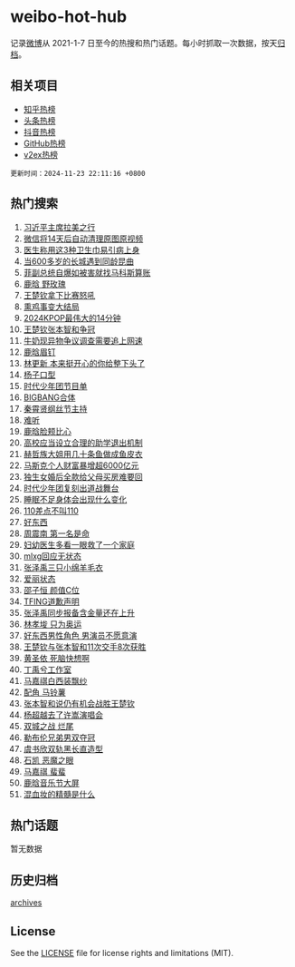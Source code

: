 # weibo-hot-hub

记录[微博](https://www.weibo.com)从 2021-1-7 日至今的热搜和热门话题。每小时抓取一次数据，按天[归档](archives)。

## 相关项目

- [知乎热榜](https://github.com/lonnyzhang423/zhihu-hot-hub)
- [头条热榜](https://github.com/lonnyzhang423/toutiao-hot-hub)
- [抖音热榜](https://github.com/lonnyzhang423/douyin-hot-hub)
- [GitHub热榜](https://github.com/lonnyzhang423/github-hot-hub)
- [v2ex热榜](https://github.com/lonnyzhang423/v2ex-hot-hub)


`更新时间：2024-11-23 22:11:16 +0800`

## 热门搜索

1. [习近平主席拉美之行](https://m.weibo.cn/search?containerid=100103type%3D1%26t%3D10%26q%3D%23%E4%B9%A0%E8%BF%91%E5%B9%B3%E4%B8%BB%E5%B8%AD%E6%8B%89%E7%BE%8E%E4%B9%8B%E8%A1%8C%23&stream_entry_id=51&isnewpage=1&extparam=seat%3D1%26c_type%3D51%26q%3D%2523%25E4%25B9%25A0%25E8%25BF%2591%25E5%25B9%25B3%25E4%25B8%25BB%25E5%25B8%25AD%25E6%258B%2589%25E7%25BE%258E%25E4%25B9%258B%25E8%25A1%258C%2523%26cate%3D10103%26pos%3D0%26dgr%3D0%26filter_type%3Drealtimehot%26stream_entry_id%3D51%26display_time%3D1732371075%26pre_seqid%3D17323710753190213389957)
1. [微信将14天后自动清理原图原视频](https://m.weibo.cn/search?containerid=100103type%3D1%26t%3D10%26q%3D%23%E5%BE%AE%E4%BF%A1%E5%B0%8614%E5%A4%A9%E5%90%8E%E8%87%AA%E5%8A%A8%E6%B8%85%E7%90%86%E5%8E%9F%E5%9B%BE%E5%8E%9F%E8%A7%86%E9%A2%91%23&stream_entry_id=31&isnewpage=1&extparam=seat%3D1%26c_type%3D31%26cate%3D5001%26lcate%3D5001%26realpos%3D1%26flag%3D2%26q%3D%2523%25E5%25BE%25AE%25E4%25BF%25A1%25E5%25B0%258614%25E5%25A4%25A9%25E5%2590%258E%25E8%2587%25AA%25E5%258A%25A8%25E6%25B8%2585%25E7%2590%2586%25E5%258E%259F%25E5%259B%25BE%25E5%258E%259F%25E8%25A7%2586%25E9%25A2%2591%2523%26dgr%3D0%26pos%3D0%26band_rank%3D1%26filter_type%3Drealtimehot%26stream_entry_id%3D31%26display_time%3D1732371075%26pre_seqid%3D17323710753190213389957)
1. [医生称用这3种卫生巾易引病上身](https://m.weibo.cn/search?containerid=100103type%3D1%26t%3D10%26q%3D%23%E5%8C%BB%E7%94%9F%E7%A7%B0%E7%94%A8%E8%BF%993%E7%A7%8D%E5%8D%AB%E7%94%9F%E5%B7%BE%E6%98%93%E5%BC%95%E7%97%85%E4%B8%8A%E8%BA%AB%23&stream_entry_id=31&isnewpage=1&extparam=seat%3D1%26c_type%3D31%26cate%3D5001%26lcate%3D5001%26realpos%3D2%26flag%3D0%26q%3D%2523%25E5%258C%25BB%25E7%2594%259F%25E7%25A7%25B0%25E7%2594%25A8%25E8%25BF%25993%25E7%25A7%258D%25E5%258D%25AB%25E7%2594%259F%25E5%25B7%25BE%25E6%2598%2593%25E5%25BC%2595%25E7%2597%2585%25E4%25B8%258A%25E8%25BA%25AB%2523%26dgr%3D0%26pos%3D1%26band_rank%3D2%26filter_type%3Drealtimehot%26stream_entry_id%3D31%26display_time%3D1732371075%26pre_seqid%3D17323710753190213389957)
1. [当600多岁的长城遇到同龄昆曲](https://m.weibo.cn/search?containerid=100103type%3D1%26t%3D10%26q%3D%23%E5%BD%93600%E5%A4%9A%E5%B2%81%E7%9A%84%E9%95%BF%E5%9F%8E%E9%81%87%E5%88%B0%E5%90%8C%E9%BE%84%E6%98%86%E6%9B%B2%23&stream_entry_id=31&isnewpage=1&extparam=seat%3D1%26c_type%3D31%26cate%3D5001%26lcate%3D5001%26realpos%3D3%26flag%3D1%26q%3D%2523%25E5%25BD%2593600%25E5%25A4%259A%25E5%25B2%2581%25E7%259A%2584%25E9%2595%25BF%25E5%259F%258E%25E9%2581%2587%25E5%2588%25B0%25E5%2590%258C%25E9%25BE%2584%25E6%2598%2586%25E6%259B%25B2%2523%26dgr%3D0%26pos%3D2%26band_rank%3D3%26filter_type%3Drealtimehot%26stream_entry_id%3D31%26display_time%3D1732371075%26pre_seqid%3D17323710753190213389957)
1. [菲副总统自爆如被害就找马科斯算账](https://m.weibo.cn/search?containerid=100103type%3D1%26t%3D10%26q%3D%23%E8%8F%B2%E5%89%AF%E6%80%BB%E7%BB%9F%E8%87%AA%E7%88%86%E5%A6%82%E8%A2%AB%E5%AE%B3%E5%B0%B1%E6%89%BE%E9%A9%AC%E7%A7%91%E6%96%AF%E7%AE%97%E8%B4%A6%23&stream_entry_id=31&isnewpage=1&extparam=seat%3D1%26c_type%3D31%26cate%3D5001%26lcate%3D5001%26realpos%3D4%26flag%3D1%26q%3D%2523%25E8%258F%25B2%25E5%2589%25AF%25E6%2580%25BB%25E7%25BB%259F%25E8%2587%25AA%25E7%2588%2586%25E5%25A6%2582%25E8%25A2%25AB%25E5%25AE%25B3%25E5%25B0%25B1%25E6%2589%25BE%25E9%25A9%25AC%25E7%25A7%2591%25E6%2596%25AF%25E7%25AE%2597%25E8%25B4%25A6%2523%26dgr%3D0%26pos%3D3%26band_rank%3D4%26filter_type%3Drealtimehot%26stream_entry_id%3D31%26display_time%3D1732371075%26pre_seqid%3D17323710753190213389957)
1. [鹿晗 野玫瑰](https://m.weibo.cn/search?containerid=100103type%3D1%26t%3D10%26q%3D%E9%B9%BF%E6%99%97+%E9%87%8E%E7%8E%AB%E7%91%B0&stream_entry_id=31&isnewpage=1&extparam=seat%3D1%26c_type%3D31%26cate%3D5001%26lcate%3D5001%26realpos%3D5%26flag%3D1%26q%3D%25E9%25B9%25BF%25E6%2599%2597%2520%25E9%2587%258E%25E7%258E%25AB%25E7%2591%25B0%26dgr%3D0%26pos%3D4%26band_rank%3D5%26filter_type%3Drealtimehot%26stream_entry_id%3D31%26display_time%3D1732371075%26pre_seqid%3D17323710753190213389957)
1. [王楚钦拿下比赛怒吼](https://m.weibo.cn/search?containerid=100103type%3D1%26t%3D10%26q%3D%23%E7%8E%8B%E6%A5%9A%E9%92%A6%E6%8B%BF%E4%B8%8B%E6%AF%94%E8%B5%9B%E6%80%92%E5%90%BC%23&stream_entry_id=31&isnewpage=1&extparam=seat%3D1%26c_type%3D31%26cate%3D5001%26lcate%3D5001%26realpos%3D6%26flag%3D0%26q%3D%2523%25E7%258E%258B%25E6%25A5%259A%25E9%2592%25A6%25E6%258B%25BF%25E4%25B8%258B%25E6%25AF%2594%25E8%25B5%259B%25E6%2580%2592%25E5%2590%25BC%2523%26dgr%3D0%26pos%3D5%26band_rank%3D6%26filter_type%3Drealtimehot%26stream_entry_id%3D31%26display_time%3D1732371075%26pre_seqid%3D17323710753190213389957)
1. [熏鸡事变大结局](https://m.weibo.cn/search?containerid=100103type%3D1%26t%3D10%26q%3D%23%E7%86%8F%E9%B8%A1%E4%BA%8B%E5%8F%98%E5%A4%A7%E7%BB%93%E5%B1%80%23&stream_entry_id=31&isnewpage=1&extparam=seat%3D1%26c_type%3D31%26cate%3D5001%26lcate%3D5001%26realpos%3D7%26flag%3D2%26q%3D%2523%25E7%2586%258F%25E9%25B8%25A1%25E4%25BA%258B%25E5%258F%2598%25E5%25A4%25A7%25E7%25BB%2593%25E5%25B1%2580%2523%26dgr%3D0%26pos%3D6%26band_rank%3D7%26filter_type%3Drealtimehot%26stream_entry_id%3D31%26display_time%3D1732371075%26pre_seqid%3D17323710753190213389957)
1. [2024KPOP最伟大的14分钟](https://m.weibo.cn/search?containerid=100103type%3D1%26t%3D10%26q%3D%232024KPOP%E6%9C%80%E4%BC%9F%E5%A4%A7%E7%9A%8414%E5%88%86%E9%92%9F%23&stream_entry_id=31&isnewpage=1&extparam=seat%3D1%26c_type%3D31%26cate%3D5001%26lcate%3D5001%26realpos%3D8%26flag%3D0%26q%3D%25232024KPOP%25E6%259C%2580%25E4%25BC%259F%25E5%25A4%25A7%25E7%259A%258414%25E5%2588%2586%25E9%2592%259F%2523%26dgr%3D0%26pos%3D7%26band_rank%3D8%26filter_type%3Drealtimehot%26stream_entry_id%3D31%26display_time%3D1732371075%26pre_seqid%3D17323710753190213389957)
1. [王楚钦张本智和争冠](https://m.weibo.cn/search?containerid=100103type%3D1%26t%3D10%26q%3D%23%E7%8E%8B%E6%A5%9A%E9%92%A6%E5%BC%A0%E6%9C%AC%E6%99%BA%E5%92%8C%E4%BA%89%E5%86%A0%23&stream_entry_id=31&isnewpage=1&extparam=seat%3D1%26c_type%3D31%26cate%3D5001%26lcate%3D5001%26realpos%3D9%26flag%3D0%26q%3D%2523%25E7%258E%258B%25E6%25A5%259A%25E9%2592%25A6%25E5%25BC%25A0%25E6%259C%25AC%25E6%2599%25BA%25E5%2592%258C%25E4%25BA%2589%25E5%2586%25A0%2523%26dgr%3D0%26pos%3D8%26band_rank%3D9%26filter_type%3Drealtimehot%26stream_entry_id%3D31%26display_time%3D1732371075%26pre_seqid%3D17323710753190213389957)
1. [牛奶现异物争议调查需要追上网速](https://m.weibo.cn/search?containerid=100103type%3D1%26t%3D10%26q%3D%23%E7%89%9B%E5%A5%B6%E7%8E%B0%E5%BC%82%E7%89%A9%E4%BA%89%E8%AE%AE%E8%B0%83%E6%9F%A5%E9%9C%80%E8%A6%81%E8%BF%BD%E4%B8%8A%E7%BD%91%E9%80%9F%23&stream_entry_id=31&isnewpage=1&extparam=seat%3D1%26c_type%3D31%26cate%3D5001%26lcate%3D5001%26realpos%3D10%26flag%3D1%26q%3D%2523%25E7%2589%259B%25E5%25A5%25B6%25E7%258E%25B0%25E5%25BC%2582%25E7%2589%25A9%25E4%25BA%2589%25E8%25AE%25AE%25E8%25B0%2583%25E6%259F%25A5%25E9%259C%2580%25E8%25A6%2581%25E8%25BF%25BD%25E4%25B8%258A%25E7%25BD%2591%25E9%2580%259F%2523%26dgr%3D0%26pos%3D9%26band_rank%3D10%26filter_type%3Drealtimehot%26stream_entry_id%3D31%26display_time%3D1732371075%26pre_seqid%3D17323710753190213389957)
1. [鹿晗眉钉](https://m.weibo.cn/search?containerid=100103type%3D1%26t%3D10%26q%3D%E9%B9%BF%E6%99%97%E7%9C%89%E9%92%89&stream_entry_id=31&isnewpage=1&extparam=seat%3D1%26c_type%3D31%26cate%3D5001%26lcate%3D5001%26realpos%3D11%26flag%3D2%26q%3D%25E9%25B9%25BF%25E6%2599%2597%25E7%259C%2589%25E9%2592%2589%26dgr%3D0%26pos%3D10%26band_rank%3D11%26filter_type%3Drealtimehot%26stream_entry_id%3D31%26display_time%3D1732371075%26pre_seqid%3D17323710753190213389957)
1. [林更新 本来挺开心的你给整下头了](https://m.weibo.cn/search?containerid=100103type%3D1%26t%3D10%26q%3D%E6%9E%97%E6%9B%B4%E6%96%B0+%E6%9C%AC%E6%9D%A5%E6%8C%BA%E5%BC%80%E5%BF%83%E7%9A%84%E4%BD%A0%E7%BB%99%E6%95%B4%E4%B8%8B%E5%A4%B4%E4%BA%86&stream_entry_id=31&isnewpage=1&extparam=seat%3D1%26c_type%3D31%26cate%3D5001%26lcate%3D5001%26realpos%3D12%26flag%3D2%26q%3D%25E6%259E%2597%25E6%259B%25B4%25E6%2596%25B0%2520%25E6%259C%25AC%25E6%259D%25A5%25E6%258C%25BA%25E5%25BC%2580%25E5%25BF%2583%25E7%259A%2584%25E4%25BD%25A0%25E7%25BB%2599%25E6%2595%25B4%25E4%25B8%258B%25E5%25A4%25B4%25E4%25BA%2586%26dgr%3D0%26pos%3D11%26band_rank%3D12%26filter_type%3Drealtimehot%26stream_entry_id%3D31%26display_time%3D1732371075%26pre_seqid%3D17323710753190213389957)
1. [杨子口型](https://m.weibo.cn/search?containerid=100103type%3D1%26t%3D10%26q%3D%E6%9D%A8%E5%AD%90%E5%8F%A3%E5%9E%8B&stream_entry_id=31&isnewpage=1&extparam=seat%3D1%26c_type%3D31%26cate%3D5001%26lcate%3D5001%26realpos%3D13%26flag%3D2%26q%3D%25E6%259D%25A8%25E5%25AD%2590%25E5%258F%25A3%25E5%259E%258B%26dgr%3D0%26pos%3D12%26band_rank%3D13%26filter_type%3Drealtimehot%26stream_entry_id%3D31%26display_time%3D1732371075%26pre_seqid%3D17323710753190213389957)
1. [时代少年团节目单](https://m.weibo.cn/search?containerid=100103type%3D1%26t%3D10%26q%3D%E6%97%B6%E4%BB%A3%E5%B0%91%E5%B9%B4%E5%9B%A2%E8%8A%82%E7%9B%AE%E5%8D%95&stream_entry_id=31&isnewpage=1&extparam=seat%3D1%26c_type%3D31%26cate%3D5001%26lcate%3D5001%26realpos%3D14%26flag%3D0%26q%3D%25E6%2597%25B6%25E4%25BB%25A3%25E5%25B0%2591%25E5%25B9%25B4%25E5%259B%25A2%25E8%258A%2582%25E7%259B%25AE%25E5%258D%2595%26dgr%3D0%26pos%3D13%26band_rank%3D14%26filter_type%3Drealtimehot%26stream_entry_id%3D31%26display_time%3D1732371075%26pre_seqid%3D17323710753190213389957)
1. [BIGBANG合体](https://m.weibo.cn/search?containerid=100103type%3D1%26t%3D10%26q%3DBIGBANG%E5%90%88%E4%BD%93&stream_entry_id=31&isnewpage=1&extparam=seat%3D1%26c_type%3D31%26cate%3D5001%26lcate%3D5001%26realpos%3D15%26flag%3D0%26q%3DBIGBANG%25E5%2590%2588%25E4%25BD%2593%26dgr%3D0%26pos%3D14%26band_rank%3D15%26filter_type%3Drealtimehot%26stream_entry_id%3D31%26display_time%3D1732371075%26pre_seqid%3D17323710753190213389957)
1. [秦霄贤纲丝节主持](https://m.weibo.cn/search?containerid=100103type%3D1%26t%3D10%26q%3D%E7%A7%A6%E9%9C%84%E8%B4%A4%E7%BA%B2%E4%B8%9D%E8%8A%82%E4%B8%BB%E6%8C%81&stream_entry_id=31&isnewpage=1&extparam=seat%3D1%26c_type%3D31%26cate%3D5001%26lcate%3D5001%26realpos%3D16%26flag%3D1%26q%3D%25E7%25A7%25A6%25E9%259C%2584%25E8%25B4%25A4%25E7%25BA%25B2%25E4%25B8%259D%25E8%258A%2582%25E4%25B8%25BB%25E6%258C%2581%26dgr%3D0%26pos%3D15%26band_rank%3D16%26filter_type%3Drealtimehot%26stream_entry_id%3D31%26display_time%3D1732371075%26pre_seqid%3D17323710753190213389957)
1. [难听](https://m.weibo.cn/search?containerid=100103type%3D1%26t%3D10%26q%3D%E9%9A%BE%E5%90%AC&stream_entry_id=31&isnewpage=1&extparam=seat%3D1%26c_type%3D31%26cate%3D5001%26lcate%3D5001%26realpos%3D17%26flag%3D2%26q%3D%25E9%259A%25BE%25E5%2590%25AC%26dgr%3D0%26pos%3D16%26band_rank%3D17%26filter_type%3Drealtimehot%26stream_entry_id%3D31%26display_time%3D1732371075%26pre_seqid%3D17323710753190213389957)
1. [鹿晗脸颊比心](https://m.weibo.cn/search?containerid=100103type%3D1%26t%3D10%26q%3D%E9%B9%BF%E6%99%97%E8%84%B8%E9%A2%8A%E6%AF%94%E5%BF%83&stream_entry_id=31&isnewpage=1&extparam=seat%3D1%26c_type%3D31%26cate%3D5001%26lcate%3D5001%26realpos%3D18%26flag%3D1%26q%3D%25E9%25B9%25BF%25E6%2599%2597%25E8%2584%25B8%25E9%25A2%258A%25E6%25AF%2594%25E5%25BF%2583%26dgr%3D0%26pos%3D17%26band_rank%3D18%26filter_type%3Drealtimehot%26stream_entry_id%3D31%26display_time%3D1732371075%26pre_seqid%3D17323710753190213389957)
1. [高校应当设立合理的助学退出机制](https://m.weibo.cn/search?containerid=100103type%3D1%26t%3D10%26q%3D%23%E9%AB%98%E6%A0%A1%E5%BA%94%E5%BD%93%E8%AE%BE%E7%AB%8B%E5%90%88%E7%90%86%E7%9A%84%E5%8A%A9%E5%AD%A6%E9%80%80%E5%87%BA%E6%9C%BA%E5%88%B6%23&stream_entry_id=31&isnewpage=1&extparam=seat%3D1%26c_type%3D31%26cate%3D5001%26lcate%3D5001%26realpos%3D19%26flag%3D1%26q%3D%2523%25E9%25AB%2598%25E6%25A0%25A1%25E5%25BA%2594%25E5%25BD%2593%25E8%25AE%25BE%25E7%25AB%258B%25E5%2590%2588%25E7%2590%2586%25E7%259A%2584%25E5%258A%25A9%25E5%25AD%25A6%25E9%2580%2580%25E5%2587%25BA%25E6%259C%25BA%25E5%2588%25B6%2523%26dgr%3D0%26pos%3D18%26band_rank%3D19%26filter_type%3Drealtimehot%26stream_entry_id%3D31%26display_time%3D1732371075%26pre_seqid%3D17323710753190213389957)
1. [赫哲族大姐用几十条鱼做成鱼皮衣](https://m.weibo.cn/search?containerid=100103type%3D1%26t%3D10%26q%3D%23%E8%B5%AB%E5%93%B2%E6%97%8F%E5%A4%A7%E5%A7%90%E7%94%A8%E5%87%A0%E5%8D%81%E6%9D%A1%E9%B1%BC%E5%81%9A%E6%88%90%E9%B1%BC%E7%9A%AE%E8%A1%A3%23&stream_entry_id=31&isnewpage=1&extparam=seat%3D1%26c_type%3D31%26cate%3D5001%26lcate%3D5001%26realpos%3D20%26flag%3D1%26q%3D%2523%25E8%25B5%25AB%25E5%2593%25B2%25E6%2597%258F%25E5%25A4%25A7%25E5%25A7%2590%25E7%2594%25A8%25E5%2587%25A0%25E5%258D%2581%25E6%259D%25A1%25E9%25B1%25BC%25E5%2581%259A%25E6%2588%2590%25E9%25B1%25BC%25E7%259A%25AE%25E8%25A1%25A3%2523%26dgr%3D0%26pos%3D19%26band_rank%3D20%26filter_type%3Drealtimehot%26stream_entry_id%3D31%26display_time%3D1732371075%26pre_seqid%3D17323710753190213389957)
1. [马斯克个人财富暴增超6000亿元](https://m.weibo.cn/search?containerid=100103type%3D1%26t%3D10%26q%3D%23%E9%A9%AC%E6%96%AF%E5%85%8B%E4%B8%AA%E4%BA%BA%E8%B4%A2%E5%AF%8C%E6%9A%B4%E5%A2%9E%E8%B6%856000%E4%BA%BF%E5%85%83%23&stream_entry_id=31&isnewpage=1&extparam=seat%3D1%26c_type%3D31%26cate%3D5001%26lcate%3D5001%26realpos%3D21%26flag%3D1%26q%3D%2523%25E9%25A9%25AC%25E6%2596%25AF%25E5%2585%258B%25E4%25B8%25AA%25E4%25BA%25BA%25E8%25B4%25A2%25E5%25AF%258C%25E6%259A%25B4%25E5%25A2%259E%25E8%25B6%25856000%25E4%25BA%25BF%25E5%2585%2583%2523%26dgr%3D0%26pos%3D20%26band_rank%3D21%26filter_type%3Drealtimehot%26stream_entry_id%3D31%26display_time%3D1732371075%26pre_seqid%3D17323710753190213389957)
1. [独生女婚后全款给父母买房难要回](https://m.weibo.cn/search?containerid=100103type%3D1%26t%3D10%26q%3D%23%E7%8B%AC%E7%94%9F%E5%A5%B3%E5%A9%9A%E5%90%8E%E5%85%A8%E6%AC%BE%E7%BB%99%E7%88%B6%E6%AF%8D%E4%B9%B0%E6%88%BF%E9%9A%BE%E8%A6%81%E5%9B%9E%23&stream_entry_id=31&isnewpage=1&extparam=seat%3D1%26c_type%3D31%26cate%3D5001%26lcate%3D5001%26realpos%3D22%26flag%3D1%26q%3D%2523%25E7%258B%25AC%25E7%2594%259F%25E5%25A5%25B3%25E5%25A9%259A%25E5%2590%258E%25E5%2585%25A8%25E6%25AC%25BE%25E7%25BB%2599%25E7%2588%25B6%25E6%25AF%258D%25E4%25B9%25B0%25E6%2588%25BF%25E9%259A%25BE%25E8%25A6%2581%25E5%259B%259E%2523%26dgr%3D0%26pos%3D21%26band_rank%3D22%26filter_type%3Drealtimehot%26stream_entry_id%3D31%26display_time%3D1732371075%26pre_seqid%3D17323710753190213389957)
1. [时代少年团复刻出道战舞台](https://m.weibo.cn/search?containerid=100103type%3D1%26t%3D10%26q%3D%23%E6%97%B6%E4%BB%A3%E5%B0%91%E5%B9%B4%E5%9B%A2%E5%A4%8D%E5%88%BB%E5%87%BA%E9%81%93%E6%88%98%E8%88%9E%E5%8F%B0%23&stream_entry_id=31&isnewpage=1&extparam=seat%3D1%26c_type%3D31%26cate%3D5001%26lcate%3D5001%26realpos%3D23%26flag%3D1%26q%3D%2523%25E6%2597%25B6%25E4%25BB%25A3%25E5%25B0%2591%25E5%25B9%25B4%25E5%259B%25A2%25E5%25A4%258D%25E5%2588%25BB%25E5%2587%25BA%25E9%2581%2593%25E6%2588%2598%25E8%2588%259E%25E5%258F%25B0%2523%26dgr%3D0%26pos%3D22%26band_rank%3D23%26filter_type%3Drealtimehot%26stream_entry_id%3D31%26display_time%3D1732371075%26pre_seqid%3D17323710753190213389957)
1. [睡眠不足身体会出现什么变化](https://m.weibo.cn/search?containerid=100103type%3D1%26t%3D10%26q%3D%23%E7%9D%A1%E7%9C%A0%E4%B8%8D%E8%B6%B3%E8%BA%AB%E4%BD%93%E4%BC%9A%E5%87%BA%E7%8E%B0%E4%BB%80%E4%B9%88%E5%8F%98%E5%8C%96%23&stream_entry_id=31&isnewpage=1&extparam=seat%3D1%26c_type%3D31%26cate%3D5001%26lcate%3D5001%26realpos%3D24%26flag%3D1%26q%3D%2523%25E7%259D%25A1%25E7%259C%25A0%25E4%25B8%258D%25E8%25B6%25B3%25E8%25BA%25AB%25E4%25BD%2593%25E4%25BC%259A%25E5%2587%25BA%25E7%258E%25B0%25E4%25BB%2580%25E4%25B9%2588%25E5%258F%2598%25E5%258C%2596%2523%26dgr%3D0%26pos%3D23%26band_rank%3D24%26filter_type%3Drealtimehot%26stream_entry_id%3D31%26display_time%3D1732371075%26pre_seqid%3D17323710753190213389957)
1. [110差点不叫110](https://m.weibo.cn/search?containerid=100103type%3D1%26t%3D10%26q%3D%23110%E5%B7%AE%E7%82%B9%E4%B8%8D%E5%8F%AB110%23&stream_entry_id=31&isnewpage=1&extparam=seat%3D1%26c_type%3D31%26cate%3D5001%26lcate%3D5001%26realpos%3D25%26flag%3D0%26q%3D%2523110%25E5%25B7%25AE%25E7%2582%25B9%25E4%25B8%258D%25E5%258F%25AB110%2523%26dgr%3D0%26pos%3D24%26band_rank%3D25%26filter_type%3Drealtimehot%26stream_entry_id%3D31%26display_time%3D1732371075%26pre_seqid%3D17323710753190213389957)
1. [好东西](https://m.weibo.cn/search?containerid=100103type%3D1%26t%3D10%26q%3D%E5%A5%BD%E4%B8%9C%E8%A5%BF&stream_entry_id=31&isnewpage=1&extparam=seat%3D1%26c_type%3D31%26cate%3D5001%26lcate%3D5001%26realpos%3D26%26flag%3D0%26q%3D%25E5%25A5%25BD%25E4%25B8%259C%25E8%25A5%25BF%26dgr%3D0%26pos%3D25%26band_rank%3D26%26filter_type%3Drealtimehot%26stream_entry_id%3D31%26display_time%3D1732371075%26pre_seqid%3D17323710753190213389957)
1. [周震南 第一名是命](https://m.weibo.cn/search?containerid=100103type%3D1%26t%3D10%26q%3D%E5%91%A8%E9%9C%87%E5%8D%97+%E7%AC%AC%E4%B8%80%E5%90%8D%E6%98%AF%E5%91%BD&stream_entry_id=31&isnewpage=1&extparam=seat%3D1%26c_type%3D31%26cate%3D5001%26lcate%3D5001%26realpos%3D27%26flag%3D1%26q%3D%25E5%2591%25A8%25E9%259C%2587%25E5%258D%2597%2520%25E7%25AC%25AC%25E4%25B8%2580%25E5%2590%258D%25E6%2598%25AF%25E5%2591%25BD%26dgr%3D0%26pos%3D26%26band_rank%3D27%26filter_type%3Drealtimehot%26stream_entry_id%3D31%26display_time%3D1732371075%26pre_seqid%3D17323710753190213389957)
1. [妇幼医生多看一眼救了一个家庭](https://m.weibo.cn/search?containerid=100103type%3D1%26t%3D10%26q%3D%23%E5%A6%87%E5%B9%BC%E5%8C%BB%E7%94%9F%E5%A4%9A%E7%9C%8B%E4%B8%80%E7%9C%BC%E6%95%91%E4%BA%86%E4%B8%80%E4%B8%AA%E5%AE%B6%E5%BA%AD%23&stream_entry_id=31&isnewpage=1&extparam=seat%3D1%26c_type%3D31%26cate%3D5001%26lcate%3D5001%26realpos%3D28%26flag%3D32768%26q%3D%2523%25E5%25A6%2587%25E5%25B9%25BC%25E5%258C%25BB%25E7%2594%259F%25E5%25A4%259A%25E7%259C%258B%25E4%25B8%2580%25E7%259C%25BC%25E6%2595%2591%25E4%25BA%2586%25E4%25B8%2580%25E4%25B8%25AA%25E5%25AE%25B6%25E5%25BA%25AD%2523%26dgr%3D0%26pos%3D27%26band_rank%3D28%26filter_type%3Drealtimehot%26stream_entry_id%3D31%26display_time%3D1732371075%26pre_seqid%3D17323710753190213389957)
1. [mlxg回应无状态](https://m.weibo.cn/search?containerid=100103type%3D1%26t%3D10%26q%3D%23mlxg%E5%9B%9E%E5%BA%94%E6%97%A0%E7%8A%B6%E6%80%81%23&stream_entry_id=31&isnewpage=1&extparam=seat%3D1%26c_type%3D31%26cate%3D5001%26lcate%3D5001%26realpos%3D29%26flag%3D1%26q%3D%2523mlxg%25E5%259B%259E%25E5%25BA%2594%25E6%2597%25A0%25E7%258A%25B6%25E6%2580%2581%2523%26dgr%3D0%26pos%3D28%26band_rank%3D29%26filter_type%3Drealtimehot%26stream_entry_id%3D31%26display_time%3D1732371075%26pre_seqid%3D17323710753190213389957)
1. [张泽禹三只小绵羊毛衣](https://m.weibo.cn/search?containerid=100103type%3D1%26t%3D10%26q%3D%23%E5%BC%A0%E6%B3%BD%E7%A6%B9%E4%B8%89%E5%8F%AA%E5%B0%8F%E7%BB%B5%E7%BE%8A%E6%AF%9B%E8%A1%A3%23&stream_entry_id=31&isnewpage=1&extparam=seat%3D1%26c_type%3D31%26cate%3D5001%26lcate%3D5001%26realpos%3D30%26flag%3D1%26q%3D%2523%25E5%25BC%25A0%25E6%25B3%25BD%25E7%25A6%25B9%25E4%25B8%2589%25E5%258F%25AA%25E5%25B0%258F%25E7%25BB%25B5%25E7%25BE%258A%25E6%25AF%259B%25E8%25A1%25A3%2523%26dgr%3D0%26pos%3D29%26band_rank%3D30%26filter_type%3Drealtimehot%26stream_entry_id%3D31%26display_time%3D1732371075%26pre_seqid%3D17323710753190213389957)
1. [爱丽状态](https://m.weibo.cn/search?containerid=100103type%3D1%26t%3D10%26q%3D%E7%88%B1%E4%B8%BD%E7%8A%B6%E6%80%81&stream_entry_id=31&isnewpage=1&extparam=seat%3D1%26c_type%3D31%26cate%3D5001%26lcate%3D5001%26realpos%3D31%26flag%3D1%26q%3D%25E7%2588%25B1%25E4%25B8%25BD%25E7%258A%25B6%25E6%2580%2581%26dgr%3D0%26pos%3D30%26band_rank%3D31%26filter_type%3Drealtimehot%26stream_entry_id%3D31%26display_time%3D1732371075%26pre_seqid%3D17323710753190213389957)
1. [邵子恒 颜值C位](https://m.weibo.cn/search?containerid=100103type%3D1%26t%3D10%26q%3D%E9%82%B5%E5%AD%90%E6%81%92+%E9%A2%9C%E5%80%BCC%E4%BD%8D&stream_entry_id=31&isnewpage=1&extparam=seat%3D1%26c_type%3D31%26cate%3D5001%26lcate%3D5001%26realpos%3D32%26flag%3D1%26q%3D%25E9%2582%25B5%25E5%25AD%2590%25E6%2581%2592%2520%25E9%25A2%259C%25E5%2580%25BCC%25E4%25BD%258D%26dgr%3D0%26pos%3D31%26band_rank%3D32%26filter_type%3Drealtimehot%26stream_entry_id%3D31%26display_time%3D1732371075%26pre_seqid%3D17323710753190213389957)
1. [TFING道歉声明](https://m.weibo.cn/search?containerid=100103type%3D1%26t%3D10%26q%3D%23TFING%E9%81%93%E6%AD%89%E5%A3%B0%E6%98%8E%23&stream_entry_id=31&isnewpage=1&extparam=seat%3D1%26c_type%3D31%26cate%3D5001%26lcate%3D5001%26realpos%3D33%26flag%3D1%26q%3D%2523TFING%25E9%2581%2593%25E6%25AD%2589%25E5%25A3%25B0%25E6%2598%258E%2523%26dgr%3D0%26pos%3D32%26band_rank%3D33%26filter_type%3Drealtimehot%26stream_entry_id%3D31%26display_time%3D1732371075%26pre_seqid%3D17323710753190213389957)
1. [张泽禹同步报备含金量还在上升](https://m.weibo.cn/search?containerid=100103type%3D1%26t%3D10%26q%3D%E5%BC%A0%E6%B3%BD%E7%A6%B9%E5%90%8C%E6%AD%A5%E6%8A%A5%E5%A4%87%E5%90%AB%E9%87%91%E9%87%8F%E8%BF%98%E5%9C%A8%E4%B8%8A%E5%8D%87&stream_entry_id=31&isnewpage=1&extparam=seat%3D1%26c_type%3D31%26cate%3D5001%26lcate%3D5001%26realpos%3D34%26flag%3D1%26q%3D%25E5%25BC%25A0%25E6%25B3%25BD%25E7%25A6%25B9%25E5%2590%258C%25E6%25AD%25A5%25E6%258A%25A5%25E5%25A4%2587%25E5%2590%25AB%25E9%2587%2591%25E9%2587%258F%25E8%25BF%2598%25E5%259C%25A8%25E4%25B8%258A%25E5%258D%2587%26dgr%3D0%26pos%3D33%26band_rank%3D34%26filter_type%3Drealtimehot%26stream_entry_id%3D31%26display_time%3D1732371075%26pre_seqid%3D17323710753190213389957)
1. [林孝埈 只为奥运](https://m.weibo.cn/search?containerid=100103type%3D1%26t%3D10%26q%3D%E6%9E%97%E5%AD%9D%E5%9F%88+%E5%8F%AA%E4%B8%BA%E5%A5%A5%E8%BF%90&stream_entry_id=31&isnewpage=1&extparam=seat%3D1%26c_type%3D31%26cate%3D5001%26lcate%3D5001%26realpos%3D35%26flag%3D1%26q%3D%25E6%259E%2597%25E5%25AD%259D%25E5%259F%2588%2520%25E5%258F%25AA%25E4%25B8%25BA%25E5%25A5%25A5%25E8%25BF%2590%26dgr%3D0%26pos%3D34%26band_rank%3D35%26filter_type%3Drealtimehot%26stream_entry_id%3D31%26display_time%3D1732371075%26pre_seqid%3D17323710753190213389957)
1. [好东西男性角色 男演员不愿意演](https://m.weibo.cn/search?containerid=100103type%3D1%26t%3D10%26q%3D%E5%A5%BD%E4%B8%9C%E8%A5%BF%E7%94%B7%E6%80%A7%E8%A7%92%E8%89%B2+%E7%94%B7%E6%BC%94%E5%91%98%E4%B8%8D%E6%84%BF%E6%84%8F%E6%BC%94&stream_entry_id=31&isnewpage=1&extparam=seat%3D1%26c_type%3D31%26cate%3D5001%26lcate%3D5001%26realpos%3D36%26flag%3D0%26q%3D%25E5%25A5%25BD%25E4%25B8%259C%25E8%25A5%25BF%25E7%2594%25B7%25E6%2580%25A7%25E8%25A7%2592%25E8%2589%25B2%2520%25E7%2594%25B7%25E6%25BC%2594%25E5%2591%2598%25E4%25B8%258D%25E6%2584%25BF%25E6%2584%258F%25E6%25BC%2594%26dgr%3D0%26pos%3D35%26band_rank%3D36%26filter_type%3Drealtimehot%26stream_entry_id%3D31%26display_time%3D1732371075%26pre_seqid%3D17323710753190213389957)
1. [王楚钦与张本智和11次交手8次获胜](https://m.weibo.cn/search?containerid=100103type%3D1%26t%3D10%26q%3D%23%E7%8E%8B%E6%A5%9A%E9%92%A6%E4%B8%8E%E5%BC%A0%E6%9C%AC%E6%99%BA%E5%92%8C11%E6%AC%A1%E4%BA%A4%E6%89%8B8%E6%AC%A1%E8%8E%B7%E8%83%9C%23&stream_entry_id=31&isnewpage=1&extparam=seat%3D1%26c_type%3D31%26cate%3D5001%26lcate%3D5001%26realpos%3D37%26flag%3D1%26q%3D%2523%25E7%258E%258B%25E6%25A5%259A%25E9%2592%25A6%25E4%25B8%258E%25E5%25BC%25A0%25E6%259C%25AC%25E6%2599%25BA%25E5%2592%258C11%25E6%25AC%25A1%25E4%25BA%25A4%25E6%2589%258B8%25E6%25AC%25A1%25E8%258E%25B7%25E8%2583%259C%2523%26dgr%3D0%26pos%3D36%26band_rank%3D37%26filter_type%3Drealtimehot%26stream_entry_id%3D31%26display_time%3D1732371075%26pre_seqid%3D17323710753190213389957)
1. [黄圣依 死脑快想啊](https://m.weibo.cn/search?containerid=100103type%3D1%26t%3D10%26q%3D%E9%BB%84%E5%9C%A3%E4%BE%9D+%E6%AD%BB%E8%84%91%E5%BF%AB%E6%83%B3%E5%95%8A&stream_entry_id=31&isnewpage=1&extparam=seat%3D1%26c_type%3D31%26cate%3D5001%26lcate%3D5001%26realpos%3D38%26flag%3D1%26q%3D%25E9%25BB%2584%25E5%259C%25A3%25E4%25BE%259D%2520%25E6%25AD%25BB%25E8%2584%2591%25E5%25BF%25AB%25E6%2583%25B3%25E5%2595%258A%26dgr%3D0%26pos%3D37%26band_rank%3D38%26filter_type%3Drealtimehot%26stream_entry_id%3D31%26display_time%3D1732371075%26pre_seqid%3D17323710753190213389957)
1. [丁禹兮工作室](https://m.weibo.cn/search?containerid=100103type%3D1%26t%3D10%26q%3D%E4%B8%81%E7%A6%B9%E5%85%AE%E5%B7%A5%E4%BD%9C%E5%AE%A4&stream_entry_id=31&isnewpage=1&extparam=seat%3D1%26c_type%3D31%26cate%3D5001%26lcate%3D5001%26realpos%3D39%26flag%3D1%26q%3D%25E4%25B8%2581%25E7%25A6%25B9%25E5%2585%25AE%25E5%25B7%25A5%25E4%25BD%259C%25E5%25AE%25A4%26dgr%3D0%26pos%3D38%26band_rank%3D39%26filter_type%3Drealtimehot%26stream_entry_id%3D31%26display_time%3D1732371075%26pre_seqid%3D17323710753190213389957)
1. [马嘉祺白西装飘纱](https://m.weibo.cn/search?containerid=100103type%3D1%26t%3D10%26q%3D%23%E9%A9%AC%E5%98%89%E7%A5%BA%E7%99%BD%E8%A5%BF%E8%A3%85%E9%A3%98%E7%BA%B1%23&stream_entry_id=31&isnewpage=1&extparam=seat%3D1%26c_type%3D31%26cate%3D5001%26lcate%3D5001%26realpos%3D40%26flag%3D1%26q%3D%2523%25E9%25A9%25AC%25E5%2598%2589%25E7%25A5%25BA%25E7%2599%25BD%25E8%25A5%25BF%25E8%25A3%2585%25E9%25A3%2598%25E7%25BA%25B1%2523%26dgr%3D0%26pos%3D39%26band_rank%3D40%26filter_type%3Drealtimehot%26stream_entry_id%3D31%26display_time%3D1732371075%26pre_seqid%3D17323710753190213389957)
1. [配角 马铃薯](https://m.weibo.cn/search?containerid=100103type%3D1%26t%3D10%26q%3D%E9%85%8D%E8%A7%92+%E9%A9%AC%E9%93%83%E8%96%AF&stream_entry_id=31&isnewpage=1&extparam=seat%3D1%26c_type%3D31%26cate%3D5001%26lcate%3D5001%26realpos%3D41%26flag%3D1%26q%3D%25E9%2585%258D%25E8%25A7%2592%2520%25E9%25A9%25AC%25E9%2593%2583%25E8%2596%25AF%26dgr%3D0%26pos%3D40%26band_rank%3D41%26filter_type%3Drealtimehot%26stream_entry_id%3D31%26display_time%3D1732371075%26pre_seqid%3D17323710753190213389957)
1. [张本智和说仍有机会战胜王楚钦](https://m.weibo.cn/search?containerid=100103type%3D1%26t%3D10%26q%3D%23%E5%BC%A0%E6%9C%AC%E6%99%BA%E5%92%8C%E8%AF%B4%E4%BB%8D%E6%9C%89%E6%9C%BA%E4%BC%9A%E6%88%98%E8%83%9C%E7%8E%8B%E6%A5%9A%E9%92%A6%23&stream_entry_id=31&isnewpage=1&extparam=seat%3D1%26c_type%3D31%26cate%3D5001%26lcate%3D5001%26realpos%3D42%26flag%3D0%26q%3D%2523%25E5%25BC%25A0%25E6%259C%25AC%25E6%2599%25BA%25E5%2592%258C%25E8%25AF%25B4%25E4%25BB%258D%25E6%259C%2589%25E6%259C%25BA%25E4%25BC%259A%25E6%2588%2598%25E8%2583%259C%25E7%258E%258B%25E6%25A5%259A%25E9%2592%25A6%2523%26dgr%3D0%26pos%3D41%26band_rank%3D42%26filter_type%3Drealtimehot%26stream_entry_id%3D31%26display_time%3D1732371075%26pre_seqid%3D17323710753190213389957)
1. [杨超越去了许嵩演唱会](https://m.weibo.cn/search?containerid=100103type%3D1%26t%3D10%26q%3D%23%E6%9D%A8%E8%B6%85%E8%B6%8A%E5%8E%BB%E4%BA%86%E8%AE%B8%E5%B5%A9%E6%BC%94%E5%94%B1%E4%BC%9A%23&stream_entry_id=31&isnewpage=1&extparam=seat%3D1%26c_type%3D31%26cate%3D5001%26lcate%3D5001%26realpos%3D43%26flag%3D1%26q%3D%2523%25E6%259D%25A8%25E8%25B6%2585%25E8%25B6%258A%25E5%258E%25BB%25E4%25BA%2586%25E8%25AE%25B8%25E5%25B5%25A9%25E6%25BC%2594%25E5%2594%25B1%25E4%25BC%259A%2523%26dgr%3D0%26pos%3D42%26band_rank%3D43%26filter_type%3Drealtimehot%26stream_entry_id%3D31%26display_time%3D1732371075%26pre_seqid%3D17323710753190213389957)
1. [双城之战 烂尾](https://m.weibo.cn/search?containerid=100103type%3D1%26t%3D10%26q%3D%E5%8F%8C%E5%9F%8E%E4%B9%8B%E6%88%98+%E7%83%82%E5%B0%BE&stream_entry_id=31&isnewpage=1&extparam=seat%3D1%26c_type%3D31%26cate%3D5001%26lcate%3D5001%26realpos%3D44%26flag%3D0%26q%3D%25E5%258F%258C%25E5%259F%258E%25E4%25B9%258B%25E6%2588%2598%2520%25E7%2583%2582%25E5%25B0%25BE%26dgr%3D0%26pos%3D43%26band_rank%3D44%26filter_type%3Drealtimehot%26stream_entry_id%3D31%26display_time%3D1732371075%26pre_seqid%3D17323710753190213389957)
1. [勒布伦兄弟男双夺冠](https://m.weibo.cn/search?containerid=100103type%3D1%26t%3D10%26q%3D%23%E5%8B%92%E5%B8%83%E4%BC%A6%E5%85%84%E5%BC%9F%E7%94%B7%E5%8F%8C%E5%A4%BA%E5%86%A0%23&stream_entry_id=31&isnewpage=1&extparam=seat%3D1%26c_type%3D31%26cate%3D5001%26lcate%3D5001%26realpos%3D45%26flag%3D1%26q%3D%2523%25E5%258B%2592%25E5%25B8%2583%25E4%25BC%25A6%25E5%2585%2584%25E5%25BC%259F%25E7%2594%25B7%25E5%258F%258C%25E5%25A4%25BA%25E5%2586%25A0%2523%26dgr%3D0%26pos%3D44%26band_rank%3D45%26filter_type%3Drealtimehot%26stream_entry_id%3D31%26display_time%3D1732371075%26pre_seqid%3D17323710753190213389957)
1. [虞书欣双轨黑长直造型](https://m.weibo.cn/search?containerid=100103type%3D1%26t%3D10%26q%3D%23%E8%99%9E%E4%B9%A6%E6%AC%A3%E5%8F%8C%E8%BD%A8%E9%BB%91%E9%95%BF%E7%9B%B4%E9%80%A0%E5%9E%8B%23&stream_entry_id=31&isnewpage=1&extparam=seat%3D1%26c_type%3D31%26cate%3D5001%26lcate%3D5001%26realpos%3D46%26flag%3D0%26q%3D%2523%25E8%2599%259E%25E4%25B9%25A6%25E6%25AC%25A3%25E5%258F%258C%25E8%25BD%25A8%25E9%25BB%2591%25E9%2595%25BF%25E7%259B%25B4%25E9%2580%25A0%25E5%259E%258B%2523%26dgr%3D0%26pos%3D45%26band_rank%3D46%26filter_type%3Drealtimehot%26stream_entry_id%3D31%26display_time%3D1732371075%26pre_seqid%3D17323710753190213389957)
1. [石凯 恶魔之眼](https://m.weibo.cn/search?containerid=100103type%3D1%26t%3D10%26q%3D%E7%9F%B3%E5%87%AF+%E6%81%B6%E9%AD%94%E4%B9%8B%E7%9C%BC&stream_entry_id=31&isnewpage=1&extparam=seat%3D1%26c_type%3D31%26cate%3D5001%26lcate%3D5001%26realpos%3D47%26flag%3D1%26q%3D%25E7%259F%25B3%25E5%2587%25AF%2520%25E6%2581%25B6%25E9%25AD%2594%25E4%25B9%258B%25E7%259C%25BC%26dgr%3D0%26pos%3D46%26band_rank%3D47%26filter_type%3Drealtimehot%26stream_entry_id%3D31%26display_time%3D1732371075%26pre_seqid%3D17323710753190213389957)
1. [马嘉祺 蜚蜚](https://m.weibo.cn/search?containerid=100103type%3D1%26t%3D10%26q%3D%E9%A9%AC%E5%98%89%E7%A5%BA+%E8%9C%9A%E8%9C%9A&stream_entry_id=31&isnewpage=1&extparam=seat%3D1%26c_type%3D31%26cate%3D5001%26lcate%3D5001%26realpos%3D48%26flag%3D1%26q%3D%25E9%25A9%25AC%25E5%2598%2589%25E7%25A5%25BA%2520%25E8%259C%259A%25E8%259C%259A%26dgr%3D0%26pos%3D47%26band_rank%3D48%26filter_type%3Drealtimehot%26stream_entry_id%3D31%26display_time%3D1732371075%26pre_seqid%3D17323710753190213389957)
1. [鹿晗音乐节大屏](https://m.weibo.cn/search?containerid=100103type%3D1%26t%3D10%26q%3D%E9%B9%BF%E6%99%97%E9%9F%B3%E4%B9%90%E8%8A%82%E5%A4%A7%E5%B1%8F&stream_entry_id=31&isnewpage=1&extparam=seat%3D1%26c_type%3D31%26cate%3D5001%26lcate%3D5001%26realpos%3D49%26flag%3D1%26q%3D%25E9%25B9%25BF%25E6%2599%2597%25E9%259F%25B3%25E4%25B9%2590%25E8%258A%2582%25E5%25A4%25A7%25E5%25B1%258F%26dgr%3D0%26pos%3D48%26band_rank%3D49%26filter_type%3Drealtimehot%26stream_entry_id%3D31%26display_time%3D1732371075%26pre_seqid%3D17323710753190213389957)
1. [混血妆的精髓是什么](https://m.weibo.cn/search?containerid=100103type%3D1%26t%3D10%26q%3D%E6%B7%B7%E8%A1%80%E5%A6%86%E7%9A%84%E7%B2%BE%E9%AB%93%E6%98%AF%E4%BB%80%E4%B9%88&stream_entry_id=31&isnewpage=1&extparam=seat%3D1%26c_type%3D31%26cate%3D5001%26lcate%3D5001%26realpos%3D50%26flag%3D1%26q%3D%25E6%25B7%25B7%25E8%25A1%2580%25E5%25A6%2586%25E7%259A%2584%25E7%25B2%25BE%25E9%25AB%2593%25E6%2598%25AF%25E4%25BB%2580%25E4%25B9%2588%26dgr%3D0%26pos%3D49%26band_rank%3D50%26filter_type%3Drealtimehot%26stream_entry_id%3D31%26display_time%3D1732371075%26pre_seqid%3D17323710753190213389957)

## 热门话题

暂无数据

## 历史归档

[archives](archives)

## License

See the [LICENSE](LICENSE) file for license rights and limitations (MIT).
